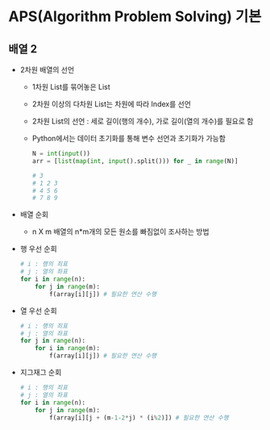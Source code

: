 ﻿# APS(Algorithm Problem Solving) 기본

## 배열 2

- 2차원 배열의 선언

  - 1차원 List를 묶어놓은 List
  - 2차원 이상의 다차원 List는 차원에 따라 Index를 선언
  - 2차원 List의 선언 : 세로 길이(행의 개수), 가로 길이(열의 개수)를 필요로 함
  - Python에서는 데이터 초기화를 통해 변수 선언과 초기화가 가능함

    ```py
    N = int(input())
    arr = [list(map(int, input().split())) for _ in range(N)]

    # 3
    # 1 2 3
    # 4 5 6
    # 7 8 9
    ```

- 배열 순회
  - n X m 배열의 n\*m개의 모든 원소를 빠짐없이 조사하는 방법
- 행 우선 순회
  ```py
  # i : 행의 죄표
  # j : 열의 좌표
  for i in range(n):
      for j in range(m):
          f(array[i][j]) # 필요한 연산 수행
  ```
- 열 우선 순회
  ```py
  # i : 행의 죄표
  # j : 열의 좌표
  for j in range(n):
      for i in range(m):
          f(array[i][j]) # 필요한 연산 수행
  ```
- 지그재그 순회
  ```py
  # i : 행의 죄표
  # j : 열의 좌표
  for i in range(n):
      for j in range(m):
          f(array[i][j + (m-1-2*j) * (i%2)]) # 필요한 연산 수행
  ```
